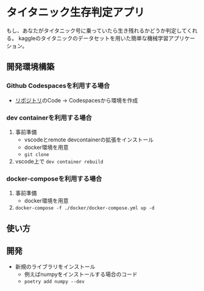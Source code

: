 # タイタニック生存判定アプリ

もし、あなたがタイタニック号に乗っていたら生き残れるかどうか判定してくれる。
kaggleのタイタニックのデータセットを用いた簡単な機械学習アプリケーション。


## 開発環境構築

### Github Codespacesを利用する場合

- [リポジトリ](https://github.com/majitaki4ryu/qa_training)のCode -> Codespacesから環境を作成

### dev containerを利用する場合

1. 事前準備
    - vscodeとremote devcontainerの拡張をインストール
    - docker環境を用意
    - ```git clone```
2. vscode上で ```dev container rebuild```

### docker-composeを利用する場合

1. 事前準備
    - docker環境を用意
2. ```docker-compose -f ./docker/docker-compose.yml up -d```

## 使い方

## 開発

- 新規のライブラリをインストール
    - 例えばnumpyをインストールする場合のコード
    - ```poetry add numpy --dev```
